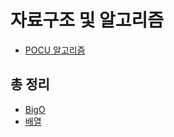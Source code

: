 # 자료구조 및 알고리즘

- [POCU 알고리즘](./pocu/introduction.md)

## 총 정리

- [BigO](./final/bigO.md)
- [배열](./final/array.md)